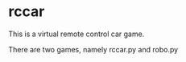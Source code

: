 # rccar

This is a virtual remote control car game.

There are two games, namely rccar.py and robo.py

